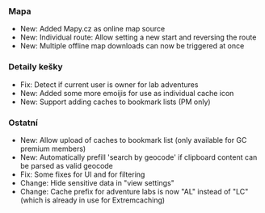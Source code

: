### Mapa
- New: Added Mapy.cz as online map source
- New: Individual route: Allow setting a new start and reversing the route
- New: Multiple offline map downloads can now be triggered at once

### Detaily kešky
- Fix: Detect if current user is owner for lab adventures
- New: Added some more emoijis for use as individual cache icon
- New: Support adding caches to bookmark lists (PM only)

### Ostatní
- New: Allow upload of caches to bookmark list (only available for GC premium members)
- New: Automatically prefill 'search by geocode' if clipboard content can be parsed as valid geocode
- Fix: Some fixes for UI and for filtering
- Change: Hide sensitive data in "view settings"
- Change: Cache prefix for adventure labs is now "AL" instead of "LC" (which is already in use for Extremcaching)
